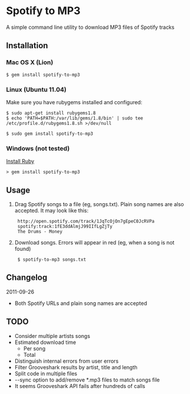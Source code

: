 # Spotify to MP3

A simple command line utility to download MP3 files of Spotify tracks

## Installation

### Mac OS X (Lion)

    $ gem install spotify-to-mp3

### Linux (Ubuntu 11.04)

Make sure you have rubygems installed and configured:

    $ sudo apt-get install rubygems1.8
    $ echo 'PATH=$PATH:/var/lib/gems/1.8/bin' | sudo tee /etc/profile.d/rubygems1.8.sh >/dev/null

<span></span>

    $ sudo gem install spotify-to-mp3

### Windows (not tested)

[Install Ruby](http://rubyinstaller.org/)

    > gem install spotify-to-mp3

## Usage

1. Drag Spotify songs to a file (eg, songs.txt). Plain song names are also 
   accepted. It may look like this:

        http://open.spotify.com/track/1JqTcOjOn7gEpeC0JcRVPa
        spotify:track:1fE3ddAlmjJ99IIfLgZjTy
        The Drums - Money

2. Download songs. Errors will appear in red (eg, when a song is not found)

        $ spotify-to-mp3 songs.txt

## Changelog

2011-09-26

- Both Spotify URLs and plain song names are accepted

## TODO

- Consider multiple artists songs
- Estimated download time
  - Per song
  - Total
- Distinguish internal errors from user errors
- Filter Grooveshark results by artist, title and length
- Split code in multiple files
- --sync option to add/remove \*.mp3 files to match songs file
- It seems Grooveshark API fails after hundreds of calls
